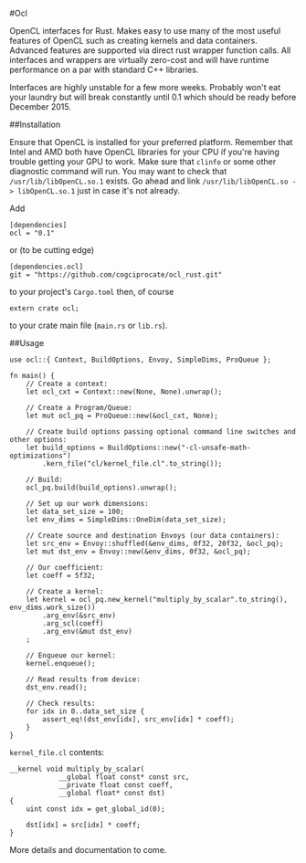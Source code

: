 #Ocl

OpenCL interfaces for Rust. Makes easy to use many of the most useful features of OpenCL such as creating kernels and data containers. Advanced features are supported via direct rust wrapper function calls. All interfaces and wrappers are virtually zero-cost and will have runtime performance on a par with standard C++ libraries.

Interfaces are highly unstable for a few more weeks. Probably won't eat your laundry but will break constantly until 0.1 which should be ready before December 2015.

##Installation

Ensure that OpenCL is installed for your preferred platform. Remember that Intel and AMD both have OpenCL libraries for your CPU if you're having trouble getting your GPU to work. Make sure that `clinfo` or some other diagnostic command will run. You may want to check that `/usr/lib/libOpenCL.so.1` exists. Go ahead and link `/usr/lib/libOpenCL.so -> libOpenCL.so.1` just in case it's not already.

Add

```
[dependencies]
ocl = "0.1"
```

or (to be cutting edge)

```
[dependencies.ocl]
git = "https://github.com/cogciprocate/ocl_rust.git"
```

to your project's `Cargo.toml` then, of course

```
extern crate ocl;
```

to your crate main file (`main.rs` or `lib.rs`).


##Usage
```
use ocl::{ Context, BuildOptions, Envoy, SimpleDims, ProQueue };

fn main() {
	// Create a context:
	let ocl_cxt = Context::new(None, None).unwrap();

	// Create a Program/Queue: 
	let mut ocl_pq = ProQueue::new(&ocl_cxt, None);

	// Create build options passing optional command line switches and other options:
	let build_options = BuildOptions::new("-cl-unsafe-math-optimizations")
		.kern_file("cl/kernel_file.cl".to_string());

	// Build:
	ocl_pq.build(build_options).unwrap();

	// Set up our work dimensions:
	let data_set_size = 100;
	let env_dims = SimpleDims::OneDim(data_set_size);

	// Create source and destination Envoys (our data containers):
	let src_env = Envoy::shuffled(&env_dims, 0f32, 20f32, &ocl_pq);
	let mut dst_env = Envoy::new(&env_dims, 0f32, &ocl_pq);

	// Our coefficient:
	let coeff = 5f32;

	// Create a kernel:
	let kernel = ocl_pq.new_kernel("multiply_by_scalar".to_string(), env_dims.work_size())
		.arg_env(&src_env)
		.arg_scl(coeff)
		.arg_env(&mut dst_env)
	;

	// Enqueue our kernel:
	kernel.enqueue();

	// Read results from device:
	dst_env.read();

	// Check results:
	for idx in 0..data_set_size {
		assert_eq!(dst_env[idx], src_env[idx] * coeff);
	}
}
```

`kernel_file.cl` contents:
```
__kernel void multiply_by_scalar(
			__global float const* const src,
			__private float const coeff,
			__global float* const dst)
{
	uint const idx = get_global_id(0);

	dst[idx] = src[idx] * coeff;
}

```


More details and documentation to come.
